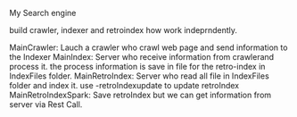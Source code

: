 My Search engine

build crawler, indexer and retroindex how work indeprndently.

MainCrawler: Lauch a crawler who crawl web page and send information to the Indexer
MainIndex: Server who receive information from crawlerand process it. the process information is save in file for the retro-index in IndexFiles folder.
MainRetroIndex: Server who read all file in IndexFiles folder and index it. use -retroIndexupdate to update retroIndex
MainRetroIndexSpark: Save retroIndex but we can get information from server via Rest Call.
